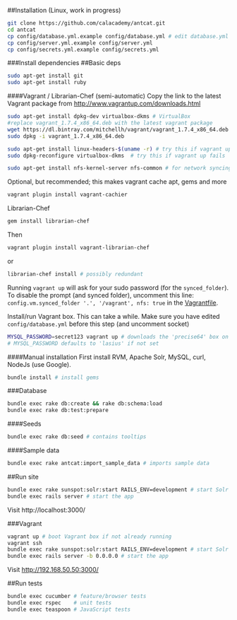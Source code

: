 ##Installation (Linux, work in progress)

```bash
git clone https://github.com/calacademy/antcat.git
cd antcat
cp config/database.yml.example config/database.yml # edit database.yml
cp config/server.yml.example config/server.yml
cp config/secrets.yml.example config/secrets.yml
```

###Install dependencies
##Basic deps
```bash
sudo apt-get install git
sudo apt-get install ruby
```

####Vagrant / Librarian-Chef (semi-automatic)
Copy the link to the latest Vagrant package from http://www.vagrantup.com/downloads.html
```bash
sudo apt-get install dpkg-dev virtualbox-dkms # VirtualBox
#replace vagrant_1.7.4_x86_64.deb with the latest vagrant package
wget https://dl.bintray.com/mitchellh/vagrant/vagrant_1.7.4_x86_64.deb
sudo dpkg -i vagrant_1.7.4_x86_64.deb

sudo apt-get install linux-headers-$(uname -r) # try this if vagrant up fails
sudo dpkg-reconfigure virtualbox-dkms  # try this if vagrant up fails

sudo apt-get install nfs-kernel-server nfs-common # for network syncing
```

Optional, but recommended; this makes vagrant cache apt, gems and more
```bash
vagrant plugin install vagrant-cachier
```

Librarian-Chef
```bash
gem install librarian-chef
```

Then
```bash
vagrant plugin install vagrant-librarian-chef
```
or
```bash
librarian-chef install # possibly redundant
```

Running `vagrant up` will ask for your sudo password (for the `synced_folder`). To disable the prompt (and synced folder), uncomment this line: `config.vm.synced_folder '.', '/vagrant', nfs: true` in the [Vagrantfile](Vagrantfile).

Install/run Vagrant box. This can take a while.
Make sure you have edited `config/database.yml` before this step (and uncomment socket)
```bash
MYSQL_PASSWORD=secret123 vagrant up # downloads the 'precise64' box on the first run
# MYSQL_PASSWORD defaults to 'lasius' if not set
```

####Manual installation
First install RVM, Apache Solr, MySQL, curl, NodeJs (use Google).

```bash
bundle install # install gems
```
###Database
```bash
bundle exec rake db:create && rake db:schema:load
bundle exec rake db:test:prepare
```
####Seeds
```bash
bundle exec rake db:seed # contains tooltips
```

####Sample data
```bash
bundle exec rake antcat:import_sample_data # imports sample data
```

##Run site
```bash
bundle exec rake sunspot:solr:start RAILS_ENV=development # start Solr
bundle exec rails server # start the app
```

Visit http://localhost:3000/

###Vagrant
```bash
vagrant up # boot Vagrant box if not already running
vagrant ssh
bundle exec rake sunspot:solr:start RAILS_ENV=development # start Solr
bundle exec rails server -b 0.0.0.0 # start the app
```

Visit http://192.168.50.50:3000/

##Run tests
```bash
bundle exec cucumber # feature/browser tests
bundle exec rspec    # unit tests
bundle exec teaspoon # JavaScript tests
```